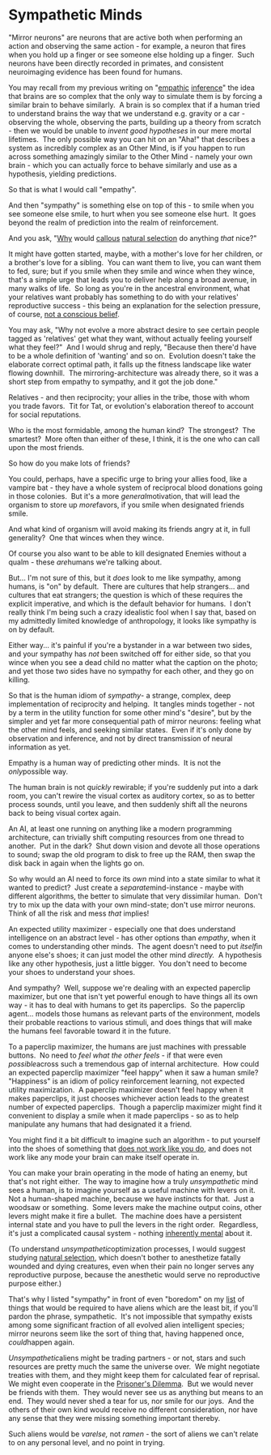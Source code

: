 
# Sympathetic Minds

"Mirror neurons" are neurons that are active both when performing
an action and observing the same action - for example, a neuron
that fires when you hold up a finger or see someone else holding up
a finger.  Such neurons have been directly recorded in primates,
and consistent neuroimaging evidence has been found for humans.

You may recall from my previous writing on
"[empathic](/lw/so/humans_in_funny_suits/)
[inference](/lw/sr/the_comedy_of_behaviorism/)" the idea that
brains are so complex that the only way to simulate them is by
forcing a similar brain to behave similarly.  A brain is so complex
that if a human tried to understand brains the way that we
understand e.g. gravity or a car - observing the whole, observing
the parts, building up a theory from scratch - then we would be
unable to *invent good hypotheses* in our mere mortal lifetimes. 
The only possible way you can hit on an "Aha!" that describes a
system as incredibly complex as an Other Mind, is if you happen to
run across something amazingly similar to the Other Mind - namely
your own brain - which you can actually force to behave similarly
and use as a hypothesis, yielding predictions.

So that is what I would call "empathy".

And then "sympathy" is something else on top of this - to smile
when you see someone else smile, to hurt when you see someone else
hurt.  It goes beyond the realm of prediction into the realm of
reinforcement.

And you ask, "[Why](/lw/sa/the_gift_we_give_to_tomorrow/) would
[callous](/lw/uk/beyond_the_reach_of_god/)
[natural selection](/lw/kr/an_alien_god/) do anything *that*
nice?"



It might have gotten started, maybe, with a mother's love for her
children, or a brother's love for a sibling.  You can want them to
live, you can want them to fed, sure; but if you smile when they
smile and wince when they wince, that's a simple urge that leads
you to deliver help along a broad avenue, in many walks of life. 
So long as you're in the ancestral environment, what your relatives
want probably has something to do with your relatives' reproductive
success - this being an explanation for the selection pressure, of
course, [not a conscious belief](/lw/l1/evolutionary_psychology/).

You may ask, "Why not evolve a more abstract desire to see certain
people tagged as 'relatives' get what they want, without actually
feeling yourself what they feel?"  And I would shrug and reply,
"Because then there'd have to be a whole definition of 'wanting'
and so on.  Evolution doesn't take the elaborate correct optimal
path, it falls up the fitness landscape like water flowing
downhill.  The mirroring-architecture was already there, so it was
a short step from empathy to sympathy, and it got the job done."

Relatives - and then reciprocity; your allies in the tribe, those
with whom you trade favors.  Tit for Tat, or evolution's
elaboration thereof to account for social reputations.

Who is the most formidable, among the human kind?  The strongest? 
The smartest?  More often than either of these, I think, it is the
one who can call upon the most friends.

So how do you make lots of friends?

You could, perhaps, have a specific urge to bring your allies food,
like a vampire bat - they have a whole system of reciprocal blood
donations going in those colonies.  But it's a more
*general*motivation, that will lead the organism to store up
*more*favors, if you smile when designated friends smile.

And what kind of organism will avoid making its friends angry at
it, in full generality?  One that winces when they wince.

Of course you also want to be able to kill designated Enemies
without a qualm - these *are*humans we're talking about.

But... I'm not sure of this, but it *does* look to me like
sympathy, among humans, is "on" by default.  There are cultures
that help strangers... and cultures that eat strangers; the
question is which of these requires the explicit imperative, and
which is the default behavior for humans.  I don't really think I'm
being such a crazy idealistic fool when I say that, based on my
admittedly limited knowledge of anthropology, it looks like
sympathy is on by default.

Either way... it's painful if you're a bystander in a war between
two sides, and your sympathy has *not* been switched off for either
side, so that you wince when you see a dead child no matter what
the caption on the photo; and yet those two sides have no sympathy
for each other, and they go on killing.

So that is the human idiom of *sympathy*- a strange, complex, deep
implementation of reciprocity and helping.  It tangles minds
together - not by a term in the utility function for some other
mind's "desire", but by the simpler and yet far more consequential
path of mirror neurons: feeling what the other mind feels, and
seeking similar states.  Even if it's only done by observation and
inference, and not by direct transmission of neural information as
yet.

Empathy is a human way of predicting other minds.  It is not the
*only*possible way.

The human brain is not *quickly* rewirable; if you're suddenly put
into a dark room, you can't rewire the visual cortex as auditory
cortex, so as to better process sounds, until you leave, and then
suddenly shift all the neurons back to being visual cortex again.

An AI, at least one running on anything like a modern programming
architecture, can trivially shift computing resources from one
thread to another.  Put in the dark?  Shut down vision and devote
all those operations to sound; swap the old program to disk to free
up the RAM, then swap the disk back in again when the lights go
on.

So why would an AI need to force its *own* mind into a state
similar to what it wanted to predict?  Just create a
*separate*mind-instance - maybe with different algorithms, the
better to simulate that very dissimilar human.  Don't try to mix up
the data with your own mind-state; don't use mirror neurons.  Think
of all the risk and mess *that* implies!

An expected utility maximizer - especially one that does understand
intelligence on an abstract level - has other options than
*empathy*, when it comes to understanding other minds.  The agent
doesn't need to put *itself*in anyone else's shoes; it can just
model the other mind *directly.*  A hypothesis like any other
hypothesis, just a little bigger.  You don't need to become your
shoes to understand your shoes.

And sympathy?  Well, suppose we're dealing with an expected
paperclip maximizer, but one that isn't yet powerful enough to have
things all its own way - it has to deal with humans to get its
paperclips.  So the paperclip agent... models those humans as
relevant parts of the environment, models their probable reactions
to various stimuli, and does things that will make the humans feel
favorable toward it in the future.

To a paperclip maximizer, the humans are just machines with
pressable buttons.  No need to *feel what the other feels* - if
that were even *possible*across such a tremendous gap of internal
architecture.  How could an expected paperclip maximizer "feel
happy" when it saw a human smile?  "Happiness" is an idiom of
policy reinforcement learning, not expected utility maximization. 
A paperclip maximizer doesn't feel happy when it makes paperclips,
it just chooses whichever action leads to the greatest number of
expected paperclips.  Though a paperclip maximizer might find it
convenient to display a smile when it made paperclips - so as to
help manipulate any humans that had designated it a friend.

You might find it a bit difficult to imagine such an algorithm - to
put yourself into the shoes of something that
[does not work like you do](/lw/rm/the_design_space_of_mindsingeneral/),
and does not work like any mode your brain can make itself operate
in.

You can make your brain operating in the mode of hating an enemy,
but that's not right either.  The way to imagine how a truly
*unsympathetic* mind sees a human, is to imagine yourself as a
useful machine with levers on it.  Not a human-shaped machine,
because we have instincts for that.  Just a woodsaw or something. 
Some levers make the machine output coins, other levers might make
it fire a bullet.  The machine does have a persistent internal
state and you have to pull the levers in the right order. 
Regardless, it's just a complicated causal system - nothing
[inherently mental](/lw/tv/excluding_the_supernatural/) about it.

(To understand *unsympathetic*optimization processes, I would
suggest studying [natural selection](/lw/kr/an_alien_god/), which
doesn't bother to anesthetize fatally wounded and dying creatures,
even when their pain no longer serves any reproductive purpose,
because the anesthetic would serve no reproductive purpose
either.)

That's why I listed "sympathy" in front of even "boredom" on my
[list](/lw/xr/in_praise_of_boredom/) of things that would be
required to have aliens which are the least bit, if you'll pardon
the phrase, sympathetic.  It's not impossible that sympathy exists
among some significant fraction of all evolved alien intelligent
species; mirror neurons seem like the sort of thing that, having
happened once, *could*happen again.

*Unsympathetic*aliens might be trading partners - or not, stars and
such resources are pretty much the same the universe over.  We
might negotiate treaties with them, and they might keep them for
calculated fear of reprisal.  We might even cooperate in the
[Prisoner's Dilemma](/lw/tn/the_true_prisoners_dilemma/).  But we
would never be friends with them.  They would never see us as
anything but means to an end.  They would never shed a tear for us,
nor smile for our joys.  And the others of their own kind would
receive no different consideration, nor have any sense that they
were missing something important thereby.

Such aliens would be *varelse,* not *ramen* - the sort of aliens we
can't relate to on any personal level, and no point in trying.
